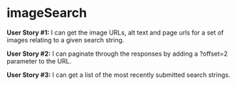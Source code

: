 # imageSearch

**User Story #1:** I can get the image URLs, alt text and page urls for a set of images relating to a given search string.

**User Story #2:** I can paginate through the responses by adding a ?offset=2 parameter to the URL.

**User Story #3:** I can get a list of the most recently submitted search strings.

